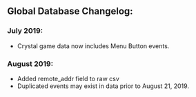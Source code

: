 ## Global Database Changelog:
### July 2019:
- Crystal game data now includes Menu Button events.
### August 2019:
- Added remote_addr field to raw csv
- Duplicated events may exist in data prior to August 21, 2019.